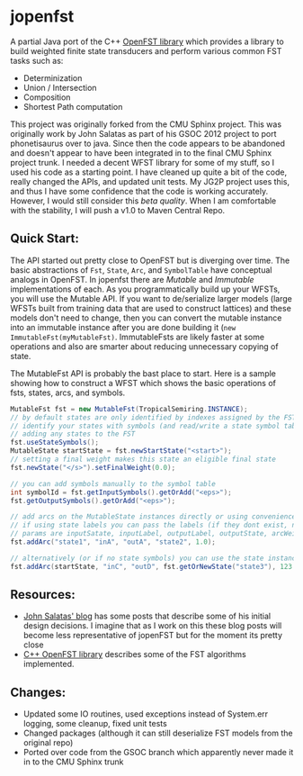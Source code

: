 jopenfst
========

A partial Java port of the C++ [OpenFST library](http://www.openfst.org/twiki/bin/view/FST/WebHome) which provides a library to
 build weighted finite state transducers and perform various common FST tasks such as:

* Determinization
* Union / Intersection 
* Composition
* Shortest Path computation
 
This project was originally forked from the CMU Sphinx project.  This was originally work by John 
Salatas as part of his GSOC 2012 project to port phonetisaurus over to java.  Since then the code appears to be 
abandoned and doesn't appear to have been integrated in to the final CMU Sphinx project trunk.  I needed a decent 
WFST library for some of my stuff, so I used his code as a starting point. I have cleaned up quite a bit
 of the code, really changed the APIs, and updated unit tests. My JG2P project uses this, and thus I have
 some confidence that the code is working accurately. However, I would still consider this *beta quality*. When I am comfortable with the stability, I will push a v1.0 to Maven Central Repo.

Quick Start:
------------
The API started out pretty close to OpenFST but is diverging over time. The basic abstractions of `Fst`, `State`, `Arc`,
and `SymbolTable` have conceptual analogs in OpenFST. In jopenfst there are *Mutable* and *Immutable* implementations
of each. As you programmatically build up your WFSTs, you will use the Mutable API.  If you want to de/serialize larger
models (large WFSTs built from training data that are used to construct lattices) and these models don't need to change, then you can convert the mutable instance into an immutable instance after you are done building it (`new ImmutableFst(myMutableFst)`.
ImmutableFsts are likely faster at some operations and also are smarter about reducing unnecessary copying of state.

The MutableFst API is probably the bast place to start. Here is a sample showing how to
construct a WFST which shows the basic operations of fsts, states, arcs, and symbols.

```java
MutableFst fst = new MutableFst(TropicalSemiring.INSTANCE);
// by default states are only identified by indexes assigned by the FST, if you want to instead
// identify your states with symbols (and read/write a state symbol table) then call this before
// adding any states to the FST
fst.useStateSymbols();
MutableState startState = fst.newStartState("<start>");
// setting a final weight makes this state an eligible final state
fst.newState("</s>").setFinalWeight(0.0);

// you can add symbols manually to the symbol table
int symbolId = fst.getInputSymbols().getOrAdd("<eps>");
fst.getOutputSymbols().getOrAdd("<eps>");

// add arcs on the MutableState instances directly or using convenience methods on the fst instance
// if using state labels you can pass the labels (if they dont exist, new states will be created)
// params are inputSatate, inputLabel, outputLabel, outputState, arcWeight
fst.addArc("state1", "inA", "outA", "state2", 1.0);

// alternatively (or if no state symbols) you can use the state instances
fst.addArc(startState, "inC", "outD", fst.getOrNewState("state3"), 123.0);

```

Resources:
------------

* [John Salatas' blog](http://jsalatas.ictpro.gr/tag/java-fst/) has some posts that describe some of his initial design 
decisions.  I imagine that as I work on this these blog posts will become less representative of jopenFST but for the 
moment its pretty close
* [C++ OpenFST library](http://www.openfst.org/twiki/bin/view/FST/WebHome) describes some of the FST algorithms implemented.

Changes:
------------

* Updated some IO routines, used exceptions instead of System.err logging, some cleanup, fixed unit tests
* Changed packages (although it can still deserialize FST models from the original repo)
* Ported over code from the GSOC branch which apparently never made it in to the CMU Sphinx trunk

